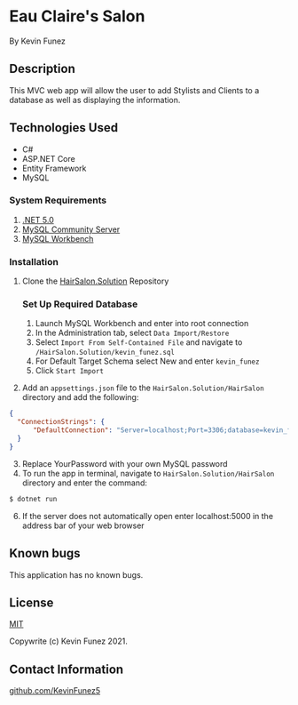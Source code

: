 # Eau Claire's Salon

By Kevin Funez

## Description
This MVC web app will allow the user to add Stylists and Clients to a database as well as displaying the information.

## Technologies Used

* C#
* ASP.NET Core
* Entity Framework
* MySQL

### System Requirements 
1. [.NET 5.0](https://dotnet.microsoft.com/download)  
1. [MySQL Community Server](https://dev.mysql.com/downloads/file/?id=484914)
1. [MySQL Workbench](https://dev.mysql.com/downloads/file/?id=484391)

### Installation
1. Clone the [HairSalon.Solution](https://github.com/KevinFunez5/HairSalon.Solution.git) Repository

    ### Set Up Required Database
    1. Launch MySQL Workbench and enter into root connection
    1. In the Administration tab, select `Data Import/Restore`
    1. Select `Import From Self-Contained File` and navigate to `/HairSalon.Solution/kevin_funez.sql`
    1. For Default Target Schema select New and enter `kevin_funez`
    1. Click `Start Import`

2. Add an `appsettings.json` file to the `HairSalon.Solution/HairSalon` directory and add the following:
```json
{
  "ConnectionStrings": {
      "DefaultConnection": "Server=localhost;Port=3306;database=kevin_funez;uid=root;pwd=YourPassword;"
  }
}
```
3. Replace YourPassword with your own MySQL password
4. To run the app in terminal, navigate to `HairSalon.Solution/HairSalon` directory and enter the command:
```cs
$ dotnet run
```
6. If the server does not automatically open enter localhost:5000 in the address bar of your web browser

## Known bugs

This application has no known bugs.

## License

[MIT](https://opensource.org/licenses/MIT)

Copywrite (c) Kevin Funez 2021.

## Contact Information

[github.com/KevinFunez5](http://github.com/KevinFunez5)
